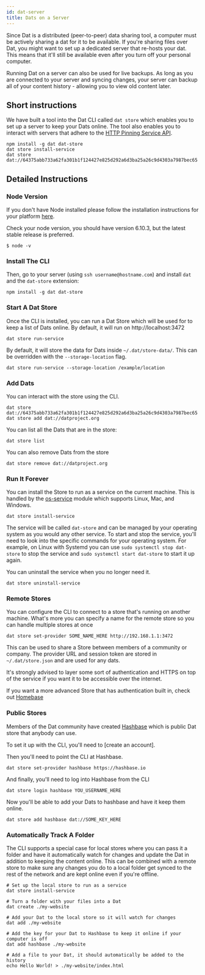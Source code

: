 ```yaml
---
id: dat-server
title: Dats on a Server
---
```


Since Dat is a distributed (peer-to-peer) data sharing tool, a computer must be actively sharing a dat for it to be available. If you're sharing files over Dat, you might want to set up a dedicated server that re-hosts your dat. This means that it'll still be available even after you turn off your personal computer.

Running Dat on a server can also be used for live backups. As long as you are connected to your server and syncing changes, your server can backup all of your content history - allowing you to view old content later.

## Short instructions

We have built a tool into the Dat CLI called `dat store` which enables you to set up a server to keep your Dats online. The tool also enables you to interact with servers that adhere to the [HTTP Pinning Service API](https://www.datprotocol.com/deps/0003-http-pinning-service-api/).

```
npm install -g dat dat-store
dat store install-service
dat store dat://64375abb733a62fa301b1f124427e825d292a6d3ba25a26c9d4303a7987bec65
```

## Detailed Instructions

### Node Version

If you don't have Node installed please follow the installation instructions for your platform [here](https://nodejs.org/en/download/package-manager/).

Check your node version, you should have version 6.10.3, but the latest stable release is preferred.

```
$ node -v
```

### Install The CLI

Then, go to your server (using `ssh username@hostname.com`) and install `dat` and the `dat-store` extension:

```
npm install -g dat dat-store
```

### Start A Dat Store

Once the CLI is installed, you can run a Dat Store which will be used for to keep a list of Dats online. By default, it will run on http://localhost:3472

```
dat store run-service
```

By default, it will store the data for Dats inside `~/.dat/store-data/`.
This can be overridden with the `--storage-location` flag.

```
dat store run-service --storage-location /example/location
```

### Add Dats

You can interact with the store using the CLI.

```
dat store dat://64375abb733a62fa301b1f124427e825d292a6d3ba25a26c9d4303a7987bec65
dat store add dat://datproject.org
```

You can list all the Dats that are in the store:

```
dat store list
```

You can also remove Dats from the store

```
dat store remove dat://datproject.org
```

### Run It Forever

You can install the Store to run as a service on the current machine.
This is handled by the [os-service](https://www.npmjs.com/package/os-service) module which supports Linux, Mac, and Windows.

```
dat store install-service
```

The service will be called `dat-store` and can be managed by your operating system as you would any other service. To start and stop the service, you'll need to look into the specific commands for your operating system. For example, on Linux with Systemd you can use `sudo systemctl stop dat-store` to stop the service and `sudo systemctl start dat-store` to start it up again.

You can uninstall the service when you no longer need it.

```
dat store uninstall-service
```

### Remote Stores

You can configure the CLI to connect to a store that's running on another machine. What's more you can specify a name for the remote store so you can handle multiple stores at once

```
dat store set-provider SOME_NAME_HERE http://192.168.1.1:3472
```

This can be used to share a Store between members of a community or company.
The provider URL and session token are stored in `~/.dat/store.json` and are used for any dats.

It's strongly advised to layer some sort of authentication and HTTPS on top of the service if you want it to be accessible over the internet.

If you want a more advanced Store that has authentication built in, check out [Homebase](https://github.com/beakerbrowser/homebase/)

### Public Stores

Members of the Dat community have created [Hashbase](https://hashbase.io/) which is public Dat store that anybody can use.

To set it up with the CLI, you'll need to [create an account].

Then you'll need to point the CLI at Hashbase.

```
dat store set-provider hashbase https://hashbase.io
```

And finally, you'll need to log into Hashbase from the CLI

```
dat store login hashbase YOU_USERNAME_HERE
```

Now you'll be able to add your Dats to hashbase and have it keep them online.

```
dat store add hashbase dat://SOME_KEY_HERE
```

### Automatically Track A Folder

The CLI supports a special case for local stores where you can pass it a folder and have it automatically watch for changes and update the Dat in addition to keeping the content online. This can be combined with a remote store to make sure any changes you do to a local folder get synced to the rest of the network and are kept online even if you're offline.

```
# Set up the local store to run as a service
dat store install-service

# Turn a folder with your files into a Dat
dat create ./my-website

# Add your Dat to the local store so it will watch for changes
dat add ./my-website

# Add the key for your Dat to Hashbase to keep it online if your computer is off
dat add hashbase ./my-website

# Add a file to your Dat, it should automatically be added to the history
echo Hello World! > ./my-website/index.html
```
